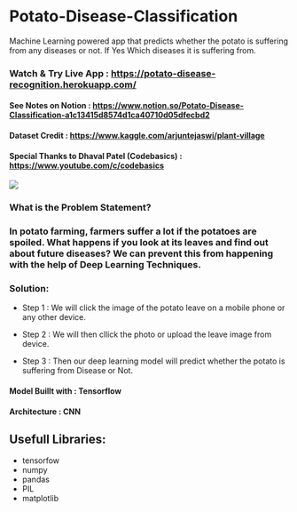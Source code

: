 # Potato-Disease-Classification
Machine Learning powered app that predicts whether the potato is suffering from any diseases or not. If Yes Which diseases it is suffering from.

### Watch & Try Live App : https://potato-disease-recognition.herokuapp.com/

#### See Notes on Notion : https://www.notion.so/Potato-Disease-Classification-a1c13415d8574d1ca40710d05dfecbd2
#### Dataset Credit : https://www.kaggle.com/arjuntejaswi/plant-village
#### Special Thanks to Dhaval Patel (Codebasics) : https://www.youtube.com/c/codebasics

<img src="https://i.ibb.co/FWsMZfT/potato-disease-recog.png" />

### **What is the Problem Statement?**
### In potato farming, farmers suffer a lot if the potatoes are spoiled. What happens if you look at its leaves and find out about future diseases? We can prevent this from happening with the help of Deep Learning Techniques. 

### **Solution:**
- Step 1 : We will click the image of the potato leave on a mobile phone or any other device.

- Step 2 : We will then cllick the photo or upload the leave image from device.

- Step 3 : Then our deep learning model will predict whether the potato is suffering from Disease or Not.

#### **Model Buillt with : Tensorflow** 
#### **Architecture : CNN**

## Usefull Libraries:
- tensorfow
- numpy
- pandas
- PIL
- matplotlib
